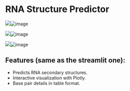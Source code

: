 # RNA Structure Predictor

<img src="blob:chrome-untrusted://media-app/095a4b72-7b26-4d01-898a-5fc34f2e208a"/>![image](https://github.com/user-attachments/assets/d261f072-73c5-4c45-86ed-6ab371cc71c0)

<img src="blob:chrome-untrusted://media-app/d39367b0-7745-4831-a3c8-be89687bdbce"/>![image](https://github.com/user-attachments/assets/82b0a6c3-2fd9-4de3-abd4-45880169c4a2)

<img src="blob:chrome-untrusted://media-app/7ac0399d-0b9b-48dd-8ac6-606eae8cc4b3"/>![image](https://github.com/user-attachments/assets/53eff61d-b4a7-4110-a93a-f3cc96d1e4c0)


## Features (same as the streamlit one):
- Predicts RNA secondary structures.
- Interactive visualization with Plotly.
- Base pair details in table format.
